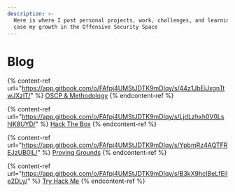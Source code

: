 ```yaml
---
description: >-
  Here is where I post personal projects, work, challenges, and learning to show
  case my growth in the Offensive Security Space
---
```


# Blog

{% content-ref url="https://app.gitbook.com/o/FAfpj4UMStJDTK9mDIqy/s/44z1JbEiJxgnTtwJXzlT/" %}
[OSCP & Methodology](https://app.gitbook.com/o/FAfpj4UMStJDTK9mDIqy/s/44z1JbEiJxgnTtwJXzlT/)
{% endcontent-ref %}

{% content-ref url="https://app.gitbook.com/o/FAfpj4UMStJDTK9mDIqy/s/LjdLzhxh0V0LshlK8UYD/" %}
[Hack The Box](https://app.gitbook.com/o/FAfpj4UMStJDTK9mDIqy/s/LjdLzhxh0V0LshlK8UYD/)
{% endcontent-ref %}

{% content-ref url="https://app.gitbook.com/o/FAfpj4UMStJDTK9mDIqy/s/YpbmRz4AQTFREJzUB0lL/" %}
[Proving Grounds](https://app.gitbook.com/o/FAfpj4UMStJDTK9mDIqy/s/YpbmRz4AQTFREJzUB0lL/)
{% endcontent-ref %}

{% content-ref url="https://app.gitbook.com/o/FAfpj4UMStJDTK9mDIqy/s/B3kX9hcIBeLfEiIe2DLy/" %}
[Try Hack Me](https://app.gitbook.com/o/FAfpj4UMStJDTK9mDIqy/s/B3kX9hcIBeLfEiIe2DLy/)
{% endcontent-ref %}
